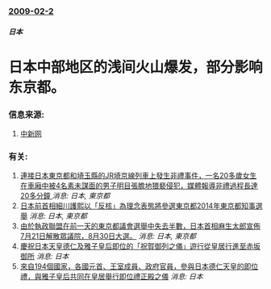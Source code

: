 ### [2009-02-2](/news/2009/02/2/index.md)

##### 日本
# 日本中部地区的浅间火山爆发，部分影响东京都。




### 信息来源:

1. [中新网](http://www.chinanews.com.cn/gj/yt/news/2009/02-02/1545088.shtml)

### 有关:

1. [連接日本東京都和埼玉縣的JR埼京線列車上發生非禮事件，一名20多歲女生在車廂中被4名素未謀面的男子明目張膽地猥褻侵犯，媒體報導非禮過程長達20多分鐘 ](/zh/news/2017/07/19/連接日本東京都和埼玉縣的JR埼京線列車上發生非禮事件-一名20多歲女生在車廂中被4名素未謀面的男子明目張膽地猥褻侵犯-媒.md) _消息: 日本, 東京都_
2. [ 日本前首相細川護熙以「反核」為理念表態將參選東京都2014年東京都知事選舉](/zh/news/2014/01/14/日本前首相細川護熙以-反核-為理念表態將參選東京都2014年東京都知事選舉.md) _消息: 日本, 東京都_
3. [由於執政聯盟在前一天的東京都議會選舉中失去半數，日本首相麻生太郎宣佈7月21日解散眾議院，8月30日大選。](/zh/news/2009/07/13/由於執政聯盟在前一天的東京都議會選舉中失去半數-日本首相麻生太郎宣佈7月21日解散眾議院-8月30日大選.md) _消息: 日本, 東京都_
4. [ 慶祝日本天皇德仁及雅子皇后即位的「祝賀御列之儀」遊行從皇居行進至赤坂御所](/zh/news/2019/11/10/慶祝日本天皇德仁及雅子皇后即位的-祝賀御列之儀-遊行從皇居行進至赤坂御所.md) _消息: 日本_
5. [來自194個國家，各國元首、王室成員、政府官員，參與日本德仁天皇的即位禮，與雅子皇后共同在皇居舉行即位禮正殿之儀](/zh/news/2019/10/22/來自194個國家-各國元首-王室成員-政府官員-參與日本德仁天皇的即位禮-與雅子皇后共同在皇居舉行即位禮正殿之儀.md) _消息: 日本_
